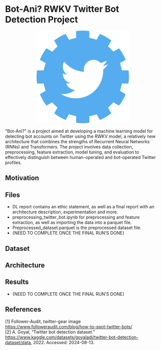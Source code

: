 # Bot-Ani? RWKV Twitter Bot Detection Project

<p align="center">
  <img src="assets/twitter_bot_image.png" alt="Twitter Bot Image" width="300"/>
</p>

"Bot-Ani?" is a project aimed at developing a machine learning model for detecting bot accounts on Twitter using the RWKV model, a relatively new architecture that combines the strengths of Recurrent Neural Networks (RNNs) and Transformers. The project involves data collection, preprocessing, feature extraction, model tuning, and evaluation to effectively distinguish between human-operated and bot-operated Twitter profiles.  

## Motivation  

## Files
- DL report contains an ethic statement, as well as a final report with an architecture description, experimentation and more.
- preprocessing_twitter_bot.ipynb for preprocessing and feature extraction, as well as importing the data into a parquet file.
- Preprocessed_dataset.parquet is the preprocessed dataset file.
- {NEED TO COMPLETE ONCE THE FINAL RUN'S DONE} 

## Dataset

## Architecture 

## Results 
- {NEED TO COMPLETE ONCE THE FINAL RUN'S DONE} 
## References
[1] Follower-Audit, twitter-gear image https://www.followeraudit.com/blog/how-to-spot-twitter-bots/  
[2] A. Goyal, “Twitter bot detection dataset.” https://www.kaggle.com/datasets/goyaladi/twitter-bot-detection-dataset/data, 2022. Accessed: 2024-08-13.
